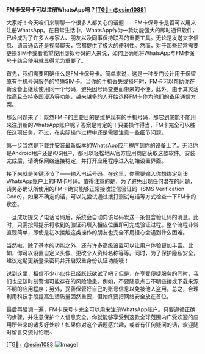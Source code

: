 **FM卡保号卡可以注册WhatsApp吗？[[TG💪+ @esim1088](https://t.me/s/esim1088)]**

大家好！今天咱们来聊聊一个很多人都关心的话题——FM卡保号卡是否可以用来注册WhatsApp。在日常生活中，WhatsApp作为一款功能强大的即时通讯软件，已经成为了许多人与家人、朋友以及同事保持联系的重要工具。无论是发送文字信息、语音通话还是视频聊天，它都提供了极大的便利性。然而，对于那些经常需要更换SIM卡或者希望使用虚拟号码的人来说，如何正确地将WhatsApp与FM卡保号卡结合使用就显得尤为重要了。

首先，我们需要明确什么是FM卡保号卡。简单来说，这是一种专门设计用于保留原有手机号码服务的特殊SIM卡。当你的手机丢失或损坏时，FM卡可以帮助你在新设备上继续使用同一个号码，避免因号码变更而带来的不便。此外，由于其灵活性高且支持多国漫游等功能，越来越多的人开始选择FM卡作为他们的备用通信方案。

那么问题来了：既然FM卡的主要目的是维护现有的手机号码，那它到底能不能用来注册新的WhatsApp账户呢？答案是肯定的！只要操作得当，FM卡完全可以胜任这项任务。不过，在实际操作过程中还是需要注意一些细节问题。

第一步当然是下载并安装最新版本的WhatsApp应用程序到你的设备上了。无论你是Android用户还是iOS用户，都可以轻松地从官方应用商店获取这款软件。安装完成后，请确保网络连接稳定，并打开应用程序进入初始设置界面。

接下来就是关键环节了——输入电话号码。在这里，你需要输入你想绑定到该WhatsApp账户上的FM卡号码。值得注意的是，为了避免出现任何潜在的问题，请务必确认所使用的FM卡确实能够正常接收短信验证码（SMS Verification Code）。如果不确定的话，可以先尝试通过拨打测试电话等方式检查一下FM卡的状态。

一旦成功提交了电话号码后，系统会自动向该号码发送一条包含验证码的消息。此时，只需按照提示将收到的验证码填入相应位置即可完成验证过程。整个流程非常直观简单，即使是初次接触这类操作的朋友也完全不用担心会遇到什么困难。

当然啦，除了基本的功能之外，还有许多高级设置可以让用户体验更加丰富。比如，你可以设置自定义头像、更改个人资料名称等等。同时，为了保护隐私安全，建议定期更新登录密码并开启双重身份认证功能哦！

说到这里，相信不少小伙伴已经跃跃欲试了吧？但是，在享受便捷服务的同时，我们也应该时刻警惕可能存在的风险隐患。例如，不要随意点击不明链接或下载来源不明的应用程序；另外，妥善保管好自己的账号信息以免被他人盗用。总之，合理利用科技手段提高生活质量固然重要，但始终要把网络安全放在首位。

最后再强调一遍，FM卡保号卡完全可以用来注册WhatsApp账户。只要遵循正确的步骤，并注意保护个人信息安全，你就能够享受到这款全球范围内广受欢迎的应用所带来的诸多好处啦！如果你对这个话题感兴趣，或者有任何疑问的话，欢迎随时留言交流讨论哦~

[[TG💪+ @esim1088](https://t.me/s/esim1088) ![Image](https://i.postimg.cc/4NQfJmqS/Snipaste-2025-05-13-00-14-12.png)]